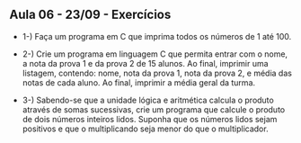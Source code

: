 ## Aula 06 - 23/09 - Exercícios

- 1-) Faça um programa em C que imprima todos os números de 1 até 100.

- 2-) Crie um programa em linguagem C que permita entrar com o nome, a nota da
  prova 1 e da prova 2 de 15 alunos. Ao final, imprimir uma listagem, contendo:
  nome, nota da prova 1, nota da prova 2, e média das notas de cada aluno. Ao final,
  imprimir a média geral da turma.

- 3-) Sabendo-se que a unidade lógica e aritmética calcula o produto através de somas
  sucessivas, crie um programa que calcule o produto de dois números inteiros
  lidos. Suponha que os números lidos sejam positivos e que o multiplicando seja
  menor do que o multiplicador.
